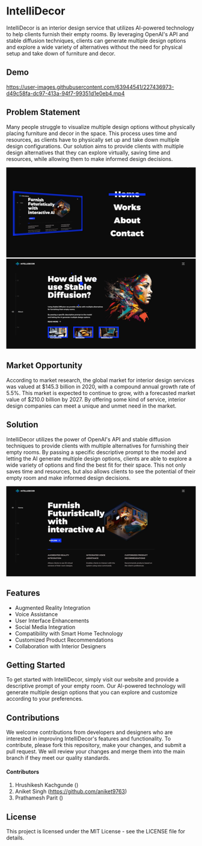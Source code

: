 # IntelliDecor
IntelliDecor is an interior design service that utilizes AI-powered technology to help clients furnish their empty rooms. By leveraging OpenAI's API and stable diffusion techniques, clients can generate multiple design options and explore a wide variety of alternatives without the need for physical setup and take down of furniture and decor.

## Demo
https://user-images.githubusercontent.com/63944541/227436973-d49c58fa-dc97-413a-94f7-99351d1e0eb4.mp4

## Problem Statement
Many people struggle to visualize multiple design options without physically placing furniture and decor in the space. This process uses time and resources, as clients have to physically set up and take down multiple design configurations. Our solution aims to provide clients with multiple design alternatives that they can explore virtually, saving time and resources, while allowing them to make informed design decisions.

![IMG](https://github.com/Hrushi11/Intellidecor/blob/main/static/assets/Labels/home.jpg?raw=true)
![IMG](https://github.com/Hrushi11/Intellidecor/blob/main/static/assets/Labels/flow.jpg?raw=true)

## Market Opportunity
According to market research, the global market for interior design services was valued at $145.3 billion in 2020, with a compound annual growth rate of 5.5%. This market is expected to continue to grow, with a forecasted market value of $210.0 billion by 2027. By offering some kind of service, interior design companies can meet a unique and unmet need in the market.

## Solution
IntelliDecor utilizes the power of OpenAI's API and stable diffusion techniques to provide clients with multiple alternatives for furnishing their empty rooms. By passing a specific descriptive prompt to the model and letting the AI generate multiple design options, clients are able to explore a wide variety of options and find the best fit for their space. This not only saves time and resources, but also allows clients to see the potential of their empty room and make informed design decisions.

![IMG](https://github.com/Hrushi11/Intellidecor/blob/main/static/assets/Labels/homeIndex.jpg?raw=true)

## Features
* Augmented Reality Integration
* Voice Assistance
* User Interface Enhancements
* Social Media Integration
* Compatibility with Smart Home Technology
* Customized Product Recommendations
* Collaboration with Interior Designers

## Getting Started
To get started with IntelliDecor, simply visit our website and provide a descriptive prompt of your empty room. Our AI-powered technology will generate multiple design options that you can explore and customize according to your preferences.

## Contributions
We welcome contributions from developers and designers who are interested in improving IntelliDecor's features and functionality. To contribute, please fork this repository, make your changes, and submit a pull request. We will review your changes and merge them into the main branch if they meet our quality standards.

#### Contributors
1. Hrushikesh Kachgunde ()
2. Aniket Singh (https://github.com/aniket9763)
3. Prathamesh Parit ()

## License
This project is licensed under the MIT License - see the LICENSE file for details.
